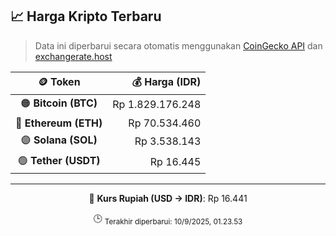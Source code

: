 

<!-- HARGA_KRIPTO -->
## 📈 Harga Kripto Terbaru

> Data ini diperbarui secara otomatis menggunakan [CoinGecko API](https://www.coingecko.com/) dan [exchangerate.host](https://exchangerate.host/)

<div align="center">

| 🪙 Token | 💰 Harga (IDR) |
|:------:|---------------:|
| 🟠 **Bitcoin (BTC)**   | Rp 1.829.176.248 |
| 🔵 **Ethereum (ETH)**  | Rp 70.534.460 |
| 🟣 **Solana (SOL)**    | Rp 3.538.143 |
| 🟢 **Tether (USDT)**   | Rp 16.445 |

---

💱 **Kurs Rupiah (USD → IDR)**: Rp 16.441

🕒 <sub>Terakhir diperbarui: 10/9/2025, 01.23.53</sub>

</div>
<!-- /HARGA_KRIPTO -->